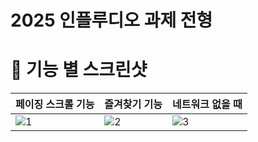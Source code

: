# 2025 인플루디오 과제 전형

# 📱 기능 별 스크린샷

|페이징 스크롤 기능|즐겨찾기 기능|네트워크 없을 때|
|---|---|---|
|![1](https://github.com/user-attachments/assets/b833a5ca-0f58-4ed1-8307-e7c0ded2f6b7)|![2](https://github.com/user-attachments/assets/6b69436a-65c2-4688-9e40-8aeced4abc62)|![3](https://github.com/user-attachments/assets/93cd4fda-3913-421a-9296-024b7e7e4ee7)|




